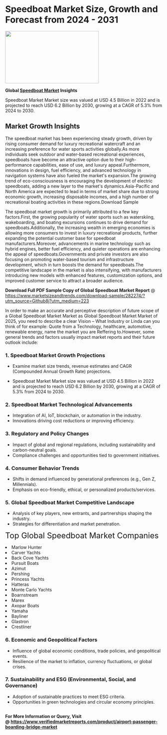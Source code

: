 <H1>Speedboat Market Size, Growth and Forecast from 2024 - 2031</H1><img class="aligncenter size-medium wp-image-584254" src="https://thirdeyenews.in/wp-content/uploads/2024/09/Global-Market-Research-300x168.jpeg" alt="" width="300" height="168" /><p><strong>Global&nbsp;<a href="https://www.marketsizeandtrends.com/download-sample/282274/?utm_source=Github8j?utm_medium=223">Speedboat Market</a> Insights</strong></p><p>Speedboat Market Market size was valued at USD 4.5 Billion in 2022 and is projected to reach USD 6.2 Billion by 2030, growing at a CAGR of 5.3% from 2024 to 2030.</p><p><h2>Market Growth Insights</h2> <p>The speedboat market has been experiencing steady growth, driven by rising consumer demand for luxury recreational watercraft and an increasing preference for water sports activities globally.As more individuals seek outdoor and water-based recreational experiences, speedboats have become an attractive option due to their high-performance capabilities, ease of use, and luxury appeal.Furthermore, innovations in design, fuel efficiency, and advanced technology in navigation systems have also fueled the market's expansion.The growing trend of eco-consciousness is encouraging the development of electric speedboats, adding a new layer to the market's dynamics.Asia-Pacific and North America are expected to lead in terms of market share due to strong economic growth, increasing disposable incomes, and a high number of recreational boating activities in these regions.Download Sample</p> <p>The speedboat market growth is primarily attributed to a few key factors.First, the growing popularity of water sports such as waterskiing, wakeboarding, and boating excursions continues to drive demand for speedboats.Additionally, the increasing wealth in emerging economies is allowing more consumers to invest in luxury recreational products, further expanding the potential customer base for speedboat manufacturers.Moreover, advancements in marine technology such as hybrid engines, better fuel efficiency, and quieter operations are enhancing the appeal of speedboats.Governments and private investors are also focusing on promoting water-based tourism and infrastructure development, which in turn boosts the demand for speedboats.The competitive landscape in the market is also intensifying, with manufacturers introducing new models with enhanced features, customization options, and improved customer service to attract a broader audience.</p><p><span class=""><strong>Download Full PDF Sample Copy of Global Speedboat Market Report</strong> @ <a href="https://www.marketsizeandtrends.com/download-sample/282274/?utm_source=Github8j?utm_medium=223" target="_blank">https://www.marketsizeandtrends.com/download-sample/282274/?utm_source=Github8j?utm_medium=223</a></span></p><p>In order to make an accurate and perceptive description of future scope of a Global&nbsp;Speedboat Market Market as Global&nbsp;Speedboat Market Market of 2025, you need to describe a clear Vision &ndash; What Industry or Linda can you think of for example: Quote from a Technology, healthcare, automotive, renewable energy, name the market you are Reffering to.However, some general trends and factors usually impact market reports and their future outlook include:</p><h3>1.&nbsp;<strong>Speedboat Market Growth Projections</strong></h3><ul><li>Examine market size trends, revenue estimates and CAGR (Compounded Annual Growth Rate) projections.</li><li><p>Speedboat Market Market size was valued at USD 4.5 Billion in 2022 and is projected to reach USD 6.2 Billion by 2030, growing at a CAGR of 5.3% from 2024 to 2030.</p></li></ul><h3>2.&nbsp;<strong>Speedboat Market Technological Advancements</strong></h3><ul><li>Integration of AI, IoT, blockchain, or automation in the industry.</li><li>Innovations driving cost reductions or improving efficiency.</li></ul><h3>3.&nbsp;<strong>Regulatory and Policy Changes</strong></h3><ul><li>Impact of global and regional regulations, including sustainability and carbon-neutral goals.</li><li>Compliance challenges and opportunities tied to government initiatives.</li></ul><h3>4.&nbsp;<strong>Consumer Behavior Trends</strong></h3><ul><li>Shifts in demand influenced by generational preferences (e.g., Gen Z, Millennials).</li><li>Emphasis on eco-friendly, ethical, or personalized products/services.</li></ul><h3>5.&nbsp;<strong>Global Speedboat Market Competitive Landscape</strong></h3><ul><li>Analysis of key players, new entrants, and partnerships shaping the industry.</li><li>Strategies for differentiation and market penetration.</li></ul><p data-pm-slice="1 1 []"><span style="color: inherit; font-family: inherit; font-size: 25px;">Top Global Speedboat Market Companies</span></p><div class="" data-test-id=""><p><li>Marlow Hunter</li><li> Carver Yachts</li><li> Back Cove Yachts</li><li> Pursuit Boats</li><li> Azimut</li><li> Pershing</li><li> Princess Yachts</li><li> Hatteras</li><li> Monte Carlo Yachts</li><li> Boarnstream</li><li> Marex</li><li> Axopar Boats</li><li> Yamaha</li><li> Bayliner</li><li> Glastron</li><li> Crestliner</li></p></div><h3>6.&nbsp;<strong>Economic and Geopolitical Factors</strong></h3><ul><li>Influence of global economic conditions, trade policies, and geopolitical events.</li><li>Resilience of the market to inflation, currency fluctuations, or global crises.</li></ul><h3>7.&nbsp;<strong>Sustainability and ESG (Environmental, Social, and Governance)</strong></h3><ul><li>Adoption of sustainable practices to meet ESG criteria.</li><li>Opportunities in green technologies and circular economy principles.</li></ul><h2><strong style="font-size: 14px;">For More Information or Query, Visit @&nbsp;</strong><a style="background-color: #ffffff; font-size: 14px;" href="https://www.marketsizeandtrends.com/report/speedboat-market/" target="_blank">https://www.verifiedmarketreports.com/product/airport-passenger-boarding-bridge-market</a></h2>